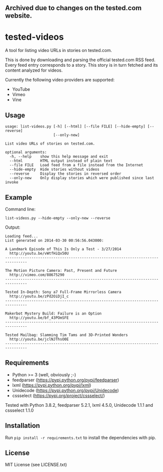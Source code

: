 Archived due to changes on the tested.com website.
-----

tested-videos
=============

A tool for listing video URLs in stories on tested.com.

This is done by downloading and parsing the official tested.com RSS feed.
Every feed entry corresponds to a story. This story is in turn fetched and
its content analyzed for videos.

Currently the following video providers are supported:
* YouTube
* Vimeo
* Vine

Usage
-----

    usage: list-videos.py [-h] [--html] [--file FILE] [--hide-empty] [--reverse]
                          [--only-new]

    List video URLs of stories on tested.com.

    optional arguments:
      -h, --help    show this help message and exit
      --html        HTML output instead of plain text
      --file FILE   Load feed from a file instead from the Internet
      --hide-empty  Hide stories without videos
      --reverse     Display the stories in reversed order
      --only-new    Only display stories which were published since last invoke

Example
-----
Command line:

    list-videos.py --hide-empty --only-new --reverse

Output:

    Loading feed...
    List generated on 2014-03-30 00:56:56.043000:

    A Landmark Episode of This Is Only a Test - 3/27/2014
      http://youtu.be/vWtfHiQx50U
    --------------------------------------------------------------------------------

    The Motion Picture Camera: Past, Present and Future
      http://vimeo.com/88675290
    --------------------------------------------------------------------------------

    Tested In-Depth: Sony a7 Full-Frame Mirrorless Camera
      http://youtu.be/zPd2OiDjI_c
    --------------------------------------------------------------------------------

    Makerbot Mystery Build: Failure is an Option
      http://youtu.be/bf_43POmSFE
    --------------------------------------------------------------------------------

    Tested Mailbag: Slamming Tim Tams and 3D-Printed Wonders
      http://youtu.be/jclNJThsO0E
    --------------------------------------------------------------------------------

Requirements
-----

* Python >= 3 (well, obviously ;-)
* feedparser (https://pypi.python.org/pypi/feedparser)
* lxml (https://pypi.python.org/pypi/lxml)
* Unidecode (https://pypi.python.org/pypi/Unidecode)
* cssselect (https://pypi.org/project/cssselect/)

Tested with Python 3.8.2, feedparser 5.2.1, lxml 4.5.0, Unidecode 1.1.1 and cssselect 1.1.0

Installation
-----
Run ```pip install -r requirements.txt``` to install the dependencies with pip.

License
-----

MIT License (see LICENSE.txt)

